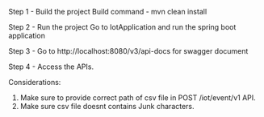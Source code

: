 Step 1 - Build the project
Build command - mvn clean install

Step 2 - Run the project
Go to IotApplication and run the spring boot application

Step 3 - Go to http://localhost:8080/v3/api-docs for swagger document

Step 4 - Access the APIs.

Considerations:
1. Make sure to provide correct path of csv file in POST /iot/event/v1 API.
2. Make sure csv file doesnt contains Junk characters.
